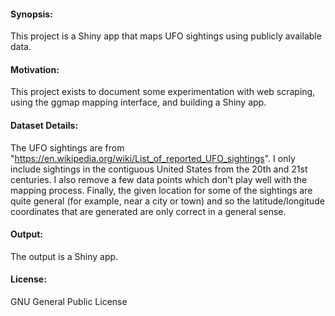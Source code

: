 #### Synopsis:
This project is a Shiny app that maps UFO sightings using publicly available data.

#### Motivation:
This project exists to document some experimentation with web scraping, using the ggmap mapping interface, and building a Shiny app.

#### Dataset Details:
The UFO sightings are from "https://en.wikipedia.org/wiki/List_of_reported_UFO_sightings". I only include sightings in the contiguous United States from the 20th and 21st centuries. I also remove a few data points which don't play well with the mapping process. Finally, the given location for some of the sightings are quite general (for example, near a city or town) and so the latitude/longitude coordinates that are generated are only correct in a general sense.

#### Output:
The output is a Shiny app.

#### License:
GNU General Public License

